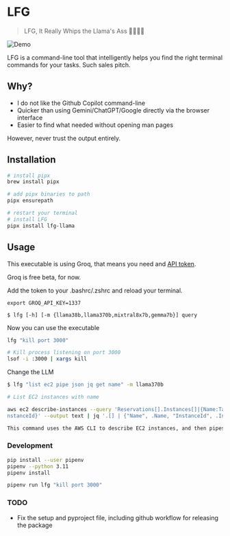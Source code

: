 # LFG

> LFG, It Really Whips the Llama's Ass 🦙🦙🦙🦙

![Demo](example.gif)

LFG is a command-line tool that intelligently helps you find the right terminal commands for your tasks. Such sales pitch.

## Why?

- I do not like the Github Copilot command-line
- Quicker than using Gemini/ChatGPT/Google directly via the browser interface
- Easier to find what needed without opening man pages

However, never trust the output entirely.

## Installation

```bash
# install pipx
brew install pipx

# add pipx binaries to path
pipx ensurepath

# restart your terminal
# install LFG
pipx install lfg-llama
```

## Usage

This executable is using Groq, that means you need and [API token](https://console.groq.com/keys).

Groq is free beta, for now.

Add the token to your .bashrc/.zshrc and reload your terminal.

```
export GROQ_API_KEY=1337
```

```
$ lfg [-h] [-m {llama38b,llama370b,mixtral8x7b,gemma7b}] query
```

Now you can use the executable

```bash
lfg "kill port 3000"

# Kill process listening on port 3000
lsof -i :3000 | xargs kill

```

Change the LLM

```bash
$ lfg "list ec2 pipe json jq get name" -m llama370b

# List EC2 instances with name

aws ec2 describe-instances --query 'Reservations[].Instances[]|{Name:Tags[?Key==`Name`]|[0].Value,I
nstanceId}' --output text | jq '.[] | {"Name", .Name, "InstanceId", .InstanceId}'

This command uses the AWS CLI to describe EC2 instances, and then pipes the output to `jq` to format the output in a JSON-like format, showing the instance name and ID.
```

### Development

```bash
pip install --user pipenv
pipenv --python 3.11
pipenv install

pipenv run lfg "kill port 3000"
```

### TODO

- Fix the setup and pyproject file, including github workflow for releasing the package

